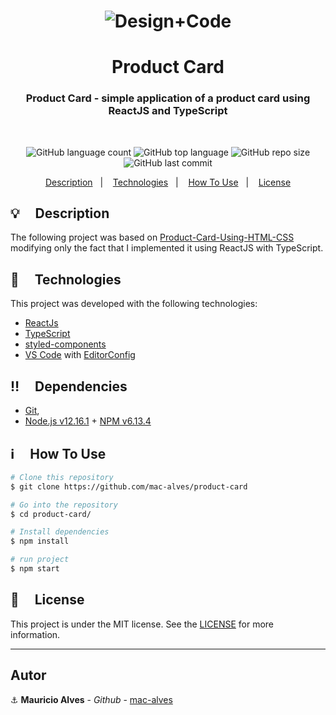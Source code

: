 <h1 align="center">
  <img alt="Design+Code" src="https://res.cloudinary.com/dpf7e7tpc/image/upload/v1592180949/projetos/product-card_yvrein.gif" />
</h1>

<h1 align="center">
  Product Card
</h1>
<h3 align="center">Product Card - simple application of a product card using ReactJS and TypeScript</h3>
<br/>
<p align="center">

  <img alt="GitHub language count" src="https://img.shields.io/github/languages/count/mac-alves/product-card">

  <img alt="GitHub top language" src="https://img.shields.io/github/languages/top/mac-alves/product-card">

  <img alt="GitHub repo size" src="https://img.shields.io/github/repo-size/mac-alves/product-card">

  <img alt="GitHub last commit" src="https://img.shields.io/github/last-commit/mac-alves/product-card"> 

</p>

<p align="center">
  <a href="#bulb-description">Description</a>&nbsp;&nbsp;&nbsp;|&nbsp;&nbsp;&nbsp;
  <a href="#rocket-technologies">Technologies</a>&nbsp;&nbsp;&nbsp;|&nbsp;&nbsp;&nbsp;
  <a href="#information_source-how-to-use">How To Use</a>&nbsp;&nbsp;&nbsp;|&nbsp;&nbsp;&nbsp;
  <a href="#memo-license">License</a>
</p>

## :bulb: &nbsp;&nbsp;&nbsp; Description
The following project was based on [Product-Card-Using-HTML-CSS](https://github.com/sefyudem/Product-Card-Using-HTML-CSS) modifying only the fact that I implemented it using ReactJS with TypeScript.

## :rocket: &nbsp;&nbsp;&nbsp; Technologies

This project was developed with the following technologies:
-  [ReactJs](https://reactjs.org/)
-  [TypeScript](https://www.typescriptlang.org/)
-  [styled-components](https://www.styled-components.com/)
-  [VS Code][vc] with [EditorConfig][vceditconfig]

## :bangbang: &nbsp;&nbsp;&nbsp; Dependencies
- [Git](https://git-scm.com),
- [Node.js v12.16.1][nodejs] + [NPM v6.13.4][npm]

## :information_source: &nbsp;&nbsp;&nbsp; How To Use

```bash
# Clone this repository
$ git clone https://github.com/mac-alves/product-card

# Go into the repository
$ cd product-card/

# Install dependencies
$ npm install

# run project
$ npm start
```

## :memo: &nbsp;&nbsp;&nbsp; License
This project is under the MIT license. See the [LICENSE](https://github.com/mac-alves/product-card/blob/master/LICENSE) for more information.

---

## Autor

:anchor: **Mauricio Alves** - *Github* - [mac-alves](https://github.com/mac-alves)


[nodejs]: https://nodejs.org/
[npm]: https://www.npmjs.com/
[vc]: https://code.visualstudio.com/
[vceditconfig]: https://marketplace.visualstudio.com/items?itemName=EditorConfig.EditorConfig
[vceslint]: https://marketplace.visualstudio.com/items?itemName=dbaeumer.vscode-eslint
